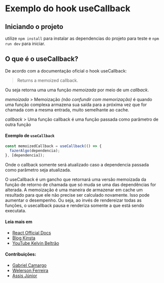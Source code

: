 # Exemplo do hook useCallback

## Iniciando o projeto

utilize
`npm install`
para instalar as dependencias do projeto para teste e `npm run dev` para iniciar.

## O que é o useCallback?

De acordo com a documentação oficial o hook useCallback:

> Returns a memoized callback.

Ou seja retorna uma uma função _memoizada_ por meio de um _callback_.

_memoizada_ > Memoização _(não confundir com memorização)_ é quando uma função complexa armazena sua saída para a próxima vez que for chamada com a mesma entrada, muito semelhante ao cache.

_callback_ > Uma função callback é uma função passada como parâmetro de outra função

#### Exemplo de `useCallback`

```js
const memoizedCallback = useCallback(() => {
  fazerAlgo(dependencia);
}, [dependencia]);
```

Onde o callback somente será atualizado caso a dependencia passada como parâmetro seja atualizada.

O useCallback é um gancho que retornará uma versão memoizada da função de retorno de chamada que só muda se uma das dependências for alterada. A memoização é uma maneira de armazenar em cache um resultado para que ele não precise ser calculado novamente. Isso pode aumentar o desempenho.
Ou seja, ao invés de rendereizar todas as funções, o usecallback pausa e renderiza somente a que está sendo executata.

#### Leia mais em

- [React Official Docs](https://reactjs.org/docs/hooks-reference.html#usecallback)
- [Blog Kinsta](https://kinsta.com/pt/blog/usecallback-react/)
- [YouTube Kelvin Beltrão](https://youtu.be/c6QO8ePE_a8)

#### Contribuições:

- [Gabriel Camargo](https://github.com/GabrielCamargo92)
- [Welerson Ferreira](https://github.com/welersonfrr/)
- [Assis Júnior](https://github.com/AssFerj)

